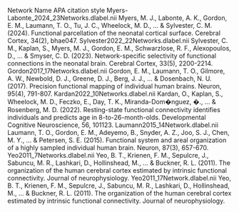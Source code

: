Network Name APA citation style
Myers-Labonte_2024_23Networks.dlabel.nii Myers, M. J., Labonte, A. K., Gordon, E. M., Laumann, T. O., Tu, J. C., Wheelock, M. D., ... & Sylvester, C. M. (2024). Functional parcellation of the neonatal cortical surface. Cerebral Cortex, 34(2), bhae047.
Sylvester2022_22Networks.dlabel.nii Sylvester, C. M., Kaplan, S., Myers, M. J., Gordon, E. M., Schwarzlose, R. F., Alexopoulos, D., ... & Smyser, C. D. (2023). Network-specific selectivity of functional connections in the neonatal brain. Cerebral Cortex, 33(5), 2200-2214.
Gordon2017_17Networks.dlabel.nii Gordon, E. M., Laumann, T. O., Gilmore, A. W., Newbold, D. J., Greene, D. J., Berg, J. J., ... & Dosenbach, N. U. (2017). Precision functional mapping of individual human brains. Neuron, 95(4), 791-807.
Kardan2022_10Networks.dlabel.nii Kardan, O., Kaplan, S., Wheelock, M. D., Feczko, E., Day, T. K., Miranda-Dom�nguez, �., ... & Rosenberg, M. D. (2022). Resting-state functional connectivity identifies individuals and predicts age in 8-to-26-month-olds. Developmental Cognitive Neuroscience, 56, 101123.
Laumann2015_14Network.dlabel.nii Laumann, T. O., Gordon, E. M., Adeyemo, B., Snyder, A. Z., Joo, S. J., Chen, M. Y., ... & Petersen, S. E. (2015). Functional system and areal organization of a highly sampled individual human brain. Neuron, 87(3), 657-670.
Yeo2011_7Networks.dlabel.nii Yeo, B. T., Krienen, F. M., Sepulcre, J., Sabuncu, M. R., Lashkari, D., Hollinshead, M., ... & Buckner, R. L. (2011). The organization of the human cerebral cortex estimated by intrinsic functional connectivity. Journal of neurophysiology.
Yeo2011_17Network.dlabel.nii Yeo, B. T., Krienen, F. M., Sepulcre, J., Sabuncu, M. R., Lashkari, D., Hollinshead, M., ... & Buckner, R. L. (2011). The organization of the human cerebral cortex estimated by intrinsic functional connectivity. Journal of neurophysiology.